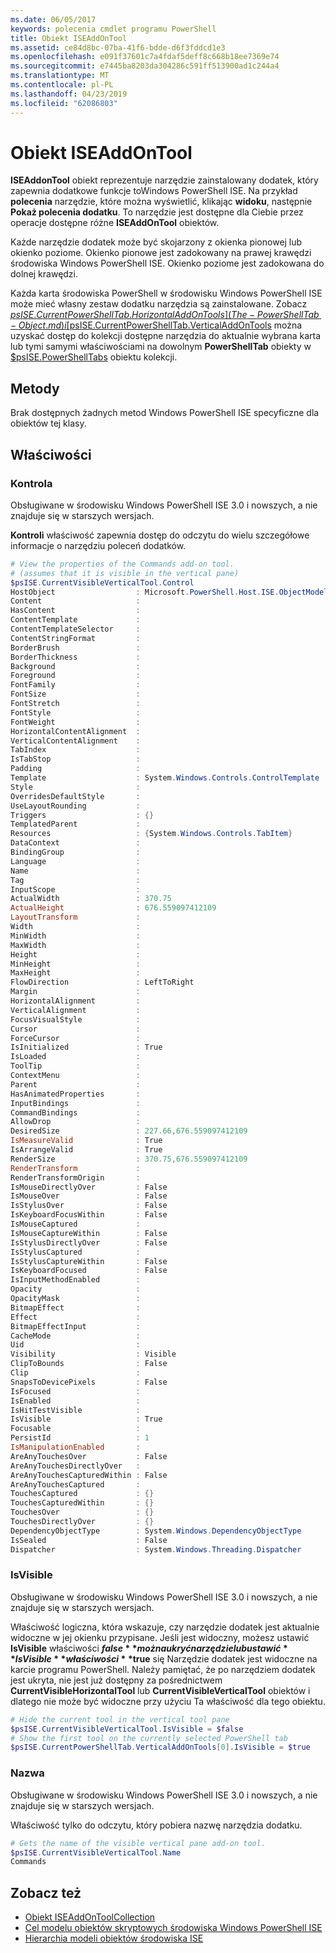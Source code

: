 ```yaml
---
ms.date: 06/05/2017
keywords: polecenia cmdlet programu PowerShell
title: Obiekt ISEAddOnTool
ms.assetid: ce84d8bc-07ba-41f6-bdde-d6f3fddcd1e3
ms.openlocfilehash: e091f37601c7a4fdaf5deff8c668b18ee7369e74
ms.sourcegitcommit: e7445ba8203da304286c591ff513900ad1c244a4
ms.translationtype: MT
ms.contentlocale: pl-PL
ms.lasthandoff: 04/23/2019
ms.locfileid: "62086803"
---
```

# <a name="the-iseaddontool-object"></a>Obiekt ISEAddOnTool

**ISEAddonTool** obiekt reprezentuje narzędzie zainstalowany dodatek, który zapewnia dodatkowe funkcje toWindows PowerShell ISE. Na przykład **polecenia** narzędzie, które można wyświetlić, klikając **widoku**, następnie **Pokaż polecenia dodatku**. To narzędzie jest dostępne dla Ciebie przez operacje dostępne różne **ISEAddOnTool** obiektów.

Każde narzędzie dodatek może być skojarzony z okienka pionowej lub okienko poziome. Okienko pionowe jest zadokowany na prawej krawędzi środowiska Windows PowerShell ISE. Okienko poziome jest zadokowana do dolnej krawędzi.

Każda karta środowiska PowerShell w środowisku Windows PowerShell ISE może mieć własny zestaw dodatku narzędzia są zainstalowane. Zobacz [$psISE.CurrentPowerShellTab.HorizontalAddOnTools](The-PowerShellTab-Object.md) i [$psISE.CurrentPowerShellTab.VerticalAddOnTools](The-PowerShellTab-Object.md) można uzyskać dostęp do kolekcji dostępne narzędzia do aktualnie wybrana karta lub tymi samymi właściwościami na dowolnym **PowerShellTab** obiekty w [$psISE.PowerShellTabs](The-PowerShellTabCollection-Object.md) obiektu kolekcji.

## <a name="methods"></a>Metody

Brak dostępnych żadnych metod Windows PowerShell ISE specyficzne dla obiektów tej klasy.

## <a name="properties"></a>Właściwości

### <a name="control"></a>Kontrola

Obsługiwane w środowisku Windows PowerShell ISE 3.0 i nowszych, a nie znajduje się w starszych wersjach.

**Kontroli** właściwość zapewnia dostęp do odczytu do wielu szczegółowe informacje o narzędziu poleceń dodatków.

```powershell
# View the properties of the Commands add-on tool.
# (assumes that it is visible in the vertical pane)
$psISE.CurrentVisibleVerticalTool.Control
HostObject                  : Microsoft.PowerShell.Host.ISE.ObjectModelRoot
Content                     :
HasContent                  :
ContentTemplate             :
ContentTemplateSelector     :
ContentStringFormat         :
BorderBrush                 :
BorderThickness             :
Background                  :
Foreground                  :
FontFamily                  :
FontSize                    :
FontStretch                 :
FontStyle                   :
FontWeight                  :
HorizontalContentAlignment  :
VerticalContentAlignment    :
TabIndex                    :
IsTabStop                   :
Padding                     :
Template                    : System.Windows.Controls.ControlTemplate
Style                       :
OverridesDefaultStyle       :
UseLayoutRounding           :
Triggers                    : {}
TemplatedParent             :
Resources                   : {System.Windows.Controls.TabItem}
DataContext                 :
BindingGroup                :
Language                    :
Name                        :
Tag                         :
InputScope                  :
ActualWidth                 : 370.75
ActualHeight                : 676.559097412109
LayoutTransform             :
Width                       :
MinWidth                    :
MaxWidth                    :
Height                      :
MinHeight                   :
MaxHeight                   :
FlowDirection               : LeftToRight
Margin                      :
HorizontalAlignment         :
VerticalAlignment           :
FocusVisualStyle            :
Cursor                      :
ForceCursor                 :
IsInitialized               : True
IsLoaded                    :
ToolTip                     :
ContextMenu                 :
Parent                      :
HasAnimatedProperties       :
InputBindings               :
CommandBindings             :
AllowDrop                   :
DesiredSize                 : 227.66,676.559097412109
IsMeasureValid              : True
IsArrangeValid              : True
RenderSize                  : 370.75,676.559097412109
RenderTransform             :
RenderTransformOrigin       :
IsMouseDirectlyOver         : False
IsMouseOver                 : False
IsStylusOver                : False
IsKeyboardFocusWithin       : False
IsMouseCaptured             :
IsMouseCaptureWithin        : False
IsStylusDirectlyOver        : False
IsStylusCaptured            :
IsStylusCaptureWithin       : False
IsKeyboardFocused           : False
IsInputMethodEnabled        :
Opacity                     :
OpacityMask                 :
BitmapEffect                :
Effect                      :
BitmapEffectInput           :
CacheMode                   :
Uid                         :
Visibility                  : Visible
ClipToBounds                : False
Clip                        :
SnapsToDevicePixels         : False
IsFocused                   :
IsEnabled                   :
IsHitTestVisible            :
IsVisible                   : True
Focusable                   :
PersistId                   : 1
IsManipulationEnabled       :
AreAnyTouchesOver           : False
AreAnyTouchesDirectlyOver   :
AreAnyTouchesCapturedWithin : False
AreAnyTouchesCaptured       :
TouchesCaptured             : {}
TouchesCapturedWithin       : {}
TouchesOver                 : {}
TouchesDirectlyOver         : {}
DependencyObjectType        : System.Windows.DependencyObjectType
IsSealed                    : False
Dispatcher                  : System.Windows.Threading.Dispatcher
```

### <a name="isvisible"></a>IsVisible

Obsługiwane w środowisku Windows PowerShell ISE 3.0 i nowszych, a nie znajduje się w starszych wersjach.

Właściwość logiczna, która wskazuje, czy narzędzie dodatek jest aktualnie widoczne w jej okienku przypisane. Jeśli jest widoczny, możesz ustawić **IsVisible** właściwości **$false** można ukryć narzędzie lub ustawić **IsVisible** właściwości **$true** się Narzędzie dodatek jest widoczne na karcie programu PowerShell. Należy pamiętać, że po narzędziem dodatek jest ukryta, nie jest już dostępny za pośrednictwem **CurrentVisibleHorizontalTool** lub **CurrentVisibleVerticalTool** obiektów i dlatego nie może być widoczne przy użyciu Ta właściwość dla tego obiektu.

```powershell
# Hide the current tool in the vertical tool pane
$psISE.CurrentVisibleVerticalTool.IsVisible = $false
# Show the first tool on the currently selected PowerShell tab
$psISE.CurrentPowerShellTab.VerticalAddOnTools[0].IsVisible = $true
```

### <a name="name"></a>Nazwa

Obsługiwane w środowisku Windows PowerShell ISE 3.0 i nowszych, a nie znajduje się w starszych wersjach.

Właściwość tylko do odczytu, który pobiera nazwę narzędzia dodatku.

```powershell
# Gets the name of the visible vertical pane add-on tool.
$psISE.CurrentVisibleVerticalTool.Name
Commands
```

## <a name="see-also"></a>Zobacz też

- [Obiekt ISEAddOnToolCollection](The-ISEAddOnToolCollection-Object.md)
- [Cel modelu obiektów skryptowych środowiska Windows PowerShell ISE](Purpose-of-the-Windows-PowerShell-ISE-Scripting-Object-Model.md)
- [Hierarchia modeli obiektów środowiska ISE](The-ISE-Object-Model-Hierarchy.md)